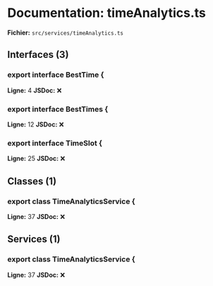 # Documentation: timeAnalytics.ts

**Fichier:** `src/services/timeAnalytics.ts`

## Interfaces (3)

### export interface BestTime {
**Ligne:** 4
**JSDoc:** ❌

### export interface BestTimes {
**Ligne:** 12
**JSDoc:** ❌

### export interface TimeSlot {
**Ligne:** 25
**JSDoc:** ❌

## Classes (1)

### export class TimeAnalyticsService {
**Ligne:** 37
**JSDoc:** ❌

## Services (1)

### export class TimeAnalyticsService {
**Ligne:** 37
**JSDoc:** ❌

